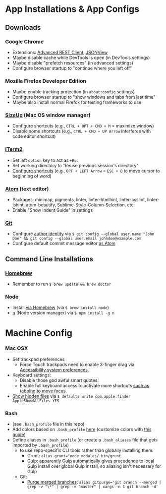 # App Installations & App Configs

## Downloads

### Google Chrome
- Extensions: [Advanced REST Client](https://chrome.google.com/webstore/detail/advanced-rest-client/hgmloofddffdnphfgcellkdfbfbjeloo?hl=en-US), [JSONView](https://chrome.google.com/webstore/detail/jsonview/chklaanhfefbnpoihckbnefhakgolnmc/related?hl=en)
- Maybe disable cache while DevTools is open (in DevTools settings)
- Maybe disable "prefetch resources" (in advanced settings)
- Configure browser startup to "continue where you left off"

### Mozilla Firefox Developer Edition
- Maybe enable tracking protection (in `about:config` settings)
- Configure browser startup to "show windows and tabs from last time"
- Maybe also install normal Firefox for testing frameworks to use

### [SizeUp](http://www.irradiatedsoftware.com/sizeup/) (Mac OS window manager)
- Configure shortcuts (e.g., `CTRL + OPT + CMD + M` = maximize window)
- Disable some shortcuts (e.g., `CTRL + CMD + UP Arrow` interferes with code editor shortcut)

### [iTerm2](https://www.iterm2.com/)
- Set left `option` key to act as `+Esc`
- Set working directory to "Reuse previous session's directory"
- [Configure shortcuts](https://codingphilosophy.wordpress.com/2013/04/20/move-the-cursor-word-by-word-on-mac-os-x-iterm2/) (e.g., `OPT + LEFT Arrow` = `ESC + B` to move cursor to beginning of word)

### [Atom](https://atom.io/) (text editor)
- Packages: minimap, pigments, linter, linter-htmlhint, linter-csslint, linter-jshint, atom-beautify, Sublime-Style-Column-Selection, etc.
- Enable "Show Indent Guide" in settings

### [Git](https://git-scm.com/)
- Configure [author identity](https://git-scm.com/book/en/v2/Getting-Started-First-Time-Git-Setup) via `$ git config --global user.name "John Doe" && git config --global user.email johndoe@example.com`
- Configure default commit message editor [as Atom](http://blog.atom.io/2014/03/13/git-integration.html)

## Command Line Installations

### [Homebrew](http://brew.sh/)
- Remember to run `$ brew update && brew doctor`

### Node 
- Install [via Homebrew](http://blog.teamtreehouse.com/install-node-js-npm-mac) (via `$ brew install node`)
- [n](https://github.com/tj/n) (Node version manager) via `$ npm install -g n`

# Machine Config

### Mac OSX
- Set trackpad preferences
  - Force Touch trackpads need to enable 3-finger drag via [Accessibility system preferences](https://support.apple.com/en-us/HT204609).
- Keyboard settings:
  - Disable those god awful smart quotes.
  - Enable full keyboard access to activate more shortcuts [such as tabbing to move focus](http://superuser.com/questions/473143/how-to-tab-between-buttons-on-an-mac-os-x-dialog-box).
- [Show hidden files](http://ianlunn.co.uk/articles/quickly-showhide-hidden-files-mac-os-x-mavericks/) via `$ defaults write com.apple.finder AppleShowAllFiles YES`

### Bash 
- (see `.bash_profile` file in this repo)
- Add colors based on `.bash_profile` [here](http://www.justgoscha.com/programming/2014/03/22/Pimping-my-terminal.html) (customize colors with [this guide](http://vim.wikia.com/wiki/Xterm256_color_names_for_console_Vim))
- Define aliases in `.bash_profile` (or create a `.bash_aliases` file that gets imported by `.bash_profile`)
  - to use repo-specific CLI tools rather than globally installing them:
    - Grunt: `alias grunt="node_modules/.bin/grunt`
    - Gulp: apparently Gulp automatically gives precedence to local Gulp install over global Gulp install, so aliasing isn't  necessary for Gulp
  - Git:
    - [Purge merged branches](http://stackoverflow.com/questions/17983068/delete-local-git-branches-after-deleting-them-on-the-remote-repo): `alias gitpurge='git branch --merged | grep -v "\*" | grep -v "master" | xargs -n 1 git branch -d'`
